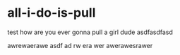# all-i-do-is-pull
test
how are you ever gonna pull a girl
dude
asdfasdfasd

awrewaerawe
asdf
ad
rw
era
wer
awerawesrawer
